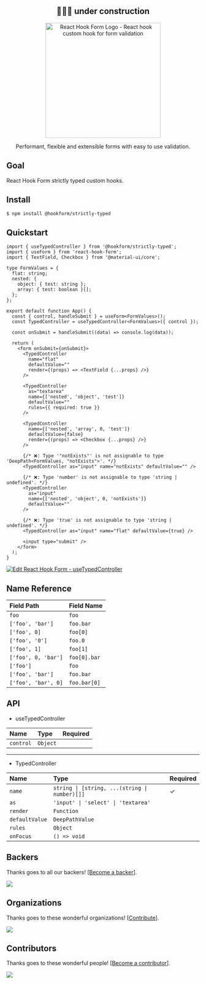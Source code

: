 <div align="center">
  <h2>👷🏻‍♂️ under construction</h2>
</div>

<div align="center">
    <p align="center">
        <a href="https://react-hook-form.com" title="React Hook Form - Simple React forms validation">
            <img src="https://raw.githubusercontent.com/bluebill1049/react-hook-form/master/website/logo.png" alt="React Hook Form Logo - React hook custom hook for form validation" width="300px" />
        </a>
    </p>
</div>

<p align="center">Performant, flexible and extensible forms with easy to use validation.</p>

## Goal

React Hook Form strictly typed custom hooks.

## Install

```
$ npm install @hookform/strictly-typed
```

## Quickstart

```tsx
import { useTypedController } from '@hookform/strictly-typed';
import { useForm } from 'react-hook-form';
import { TextField, Checkbox } from '@material-ui/core';

type FormValues = {
  flat: string;
  nested: {
    object: { test: string };
    array: { test: boolean }[];
  };
};

export default function App() {
  const { control, handleSubmit } = useForm<FormValues>();
  const TypedController = useTypedController<FormValues>({ control });

  const onSubmit = handleSubmit((data) => console.log(data));

  return (
    <form onSubmit={onSubmit}>
      <TypedController
        name="flat"
        defaultValue=""
        render={(props) => <TextField {...props} />}
      />

      <TypedController
        as="textarea"
        name={['nested', 'object', 'test']}
        defaultValue=""
        rules={{ required: true }}
      />

      <TypedController
        name={['nested', 'array', 0, 'test']}
        defaultValue={false}
        render={(props) => <Checkbox {...props} />}
      />

      {/* ❌: Type '"notExists"' is not assignable to type 'DeepPath<FormValues, "notExists">'. */}
      <TypedController as="input" name="notExists" defaultValue="" />

      {/* ❌: Type 'number' is not assignable to type 'string | undefined'. */}
      <TypedController
        as="input"
        name={['nested', 'object', 0, 'notExists']}
        defaultValue=""
      />

      {/* ❌: Type 'true' is not assignable to type 'string | undefined'. */}
      <TypedController as="input" name="flat" defaultValue={true} />

      <input type="submit" />
    </form>
  );
}
```

[![Edit React Hook Form - useTypedController](https://codesandbox.io/static/img/play-codesandbox.svg)](https://codesandbox.io/s/react-hook-form-usetypedcontroller-23qv1?fontsize=14&hidenavigation=1&theme=dark)

## Name Reference

| Field Path          | Field Name   |
| :------------------ | :----------- |
| `foo`               | `foo`        |
| `['foo', 'bar']`    | `foo.bar`    |
| `['foo', 0]`        | `foo[0]`     |
| `['foo', '0']`      | `foo.0`      |
| `['foo', 1]`        | `foo[1]`     |
| `['foo', 0, 'bar']` | `foo[0].bar` |
| `['foo']`           | `foo`        |
| `['foo', 'bar']`    | `foo.bar`    |
| `['foo', 'bar', 0]` | `foo.bar[0]` |

## API

- useTypedController

| Name      | Type     | Required |
| :-------- | :------- | :------- |
| `control` | `Object` |          |

---

- TypedController

| Name           | Type                                          | Required |
| :------------- | :-------------------------------------------- | :------- |
| `name`         | `string \| [string, ...(string \| number)[]]` | ✓        |
| `as`           | `'input' \| 'select' \| 'textarea'`           |          |
| `render`       | `Function`                                    |          |
| `defaultValue` | `DeepPathValue`                               |          |
| `rules`        | `Object`                                      |          |
| `onFocus`      | `() => void`                                  |          |

## Backers

Thanks goes to all our backers! [[Become a backer](https://opencollective.com/react-hook-form#backer)].

<a href="https://opencollective.com/react-hook-form#backers">
    <img src="https://opencollective.com/react-hook-form/backers.svg?width=950" />
</a>

## Organizations

Thanks goes to these wonderful organizations! [[Contribute](https://opencollective.com/react-hook-form/contribute)].

<a href="https://github.com/react-hook-form/react-hook-form/graphs/contributors">
    <img src="https://opencollective.com/react-hook-form/organizations.svg?width=950" />
</a>

## Contributors

Thanks goes to these wonderful people! [[Become a contributor](CONTRIBUTING.md)].

<a href="https://github.com/react-hook-form/react-hook-form/graphs/contributors">
    <img src="https://opencollective.com/react-hook-form/contributors.svg?width=950" />
</a>
